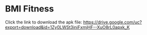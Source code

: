 # BMI Fitness

Click the link to download the apk file: https://drive.google.com/uc?export=download&id=1Zy0LWSt3iniFxmjHF--XuO8rL0apxk_K
